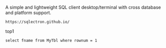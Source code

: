A simple and lightweight SQL client desktop/terminal with cross database and platform support.
```
https://sqlectron.github.io/
```

top1
```
select fname from MyTbl where rownum = 1
```
